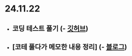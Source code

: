 # 24.11.22

- ## 코딩 테스트 풀기 (- [깃허브](https://github.com/rim109/codingtest-practice))
- ## [코테 풀다가 메모한 내용 정리] (- [블로그](https://rim109.tistory.com/275))
